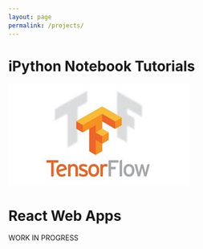 ```yaml
---
layout: page
permalink: /projects/
---
```


iPython Notebook Tutorials
====================
![<a href="https://github.com/adeshpande3/TensorflowStuff/blob/master/ConvolutionalNeuralNet.ipynb" target="_blank">Convolutional Neural Network Tutorial</a> <br></br><a href="https://github.com/adeshpande3/Generative-Adversarial-Networks" target="_blank">Generative Adversarial Network Tutorial</a> ](/assets/tf.jpg) 



React Web Apps
====================

WORK IN PROGRESS 

